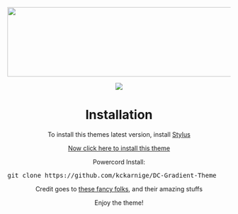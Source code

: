 <p align="center"><a href="https://kckarnige.github.io/DC-Gradient-Theme"><img width="600" height="157" src="https://kckarnige.github.io/DC-Gradient-Theme/banner.png"></a></p>

<p align="center"><img src="https://kckarnige.github.io/DC-Gradient-Theme/previewimg.png"></p>

<h1 align="center">Installation</h1>
<p align="center">To install this themes latest version, install <a href="https://chrome.google.com/webstore/detail/stylus/clngdbkpkpeebahjckkjfobafhncgmne/related">Stylus</a></p>
<p align="center"><a href="https://kckarnige.github.io/DC-Gradient-Theme/index.user.css" target="_blank" rel="noopener noreferrer">Now click here to install this theme</a></p>
<p align="center">Powercord Install: <pre>git clone https://github.com/kckarnige/DC-Gradient-Theme</pre></p>
<p align="center">Credit goes to <a href="https://github.com/kckarnige/DC-Gradient-Theme/blob/main/CREDITS.md">these fancy folks</a>, and their amazing stuffs</p>

<p align="center">Enjoy the theme!</p>
